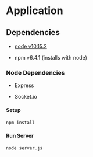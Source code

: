 # Application 

## Dependencies

- [node v10.15.2](https://nodejs.org/en/download/)

- npm v6.4.1 (installs with node)

### Node Dependencies

- Express

- Socket.io

#### Setup

```bash
npm install
```

#### Run Server

```bash
node server.js 
```
